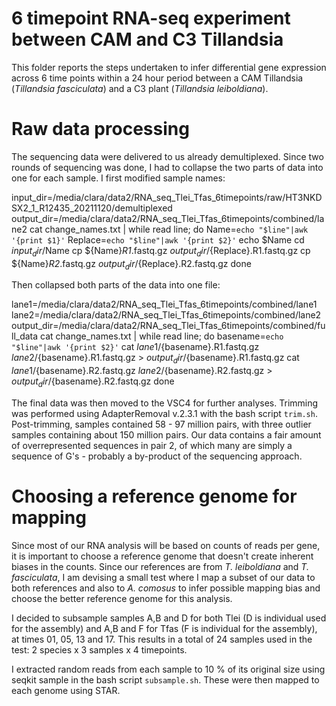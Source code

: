 # 6 timepoint RNA-seq experiment between CAM and C3 Tillandsia

This folder reports the steps undertaken to infer differential gene expression across 6 time points within a 24 hour period between a CAM Tillandsia (*Tillandsia fasciculata*) and a C3 plant (*Tillandsia leiboldiana*).

# Raw data processing

The sequencing data were delivered to us already demultiplexed. Since two rounds of sequencing was done, I had to collapse the two parts of data into one for each sample. I first modified sample names:

  input_dir=/media/clara/data2/RNA_seq_Tlei_Tfas_6timepoints/raw/HT3NKDSX2_1_R12435_20211120/demultiplexed
  output_dir=/media/clara/data2/RNA_seq_Tlei_Tfas_6timepoints/combined/lane2
  cat change_names.txt | while read line; do
    Name=`echo "$line"|awk '{print $1}'`
    Replace=`echo "$line"|awk '{print $2}'`
    echo $Name
    cd $input_dir/$Name
    cp ${Name}*R1*.fastq.gz $output_dir/${Replace}.R1.fastq.gz
    cp ${Name}*R2*.fastq.gz $output_dir/${Replace}.R2.fastq.gz
  done

Then collapsed both parts of the data into one file:

  lane1=/media/clara/data2/RNA_seq_Tlei_Tfas_6timepoints/combined/lane1
  lane2=/media/clara/data2/RNA_seq_Tlei_Tfas_6timepoints/combined/lane2
  output_dir=/media/clara/data2/RNA_seq_Tlei_Tfas_6timepoints/combined/full_data
  cat change_names.txt | while read line; do
    basename=`echo "$line"|awk '{print $2}'`
    cat $lane1/${basename}.R1.fastq.gz $lane2/${basename}.R1.fastq.gz > $output_dir/${basename}.R1.fastq.gz
    cat $lane1/${basename}.R2.fastq.gz $lane2/${basename}.R2.fastq.gz > $output_dir/${basename}.R2.fastq.gz
  done

The final data was then moved to the VSC4 for further analyses. Trimming was performed using AdapterRemoval v.2.3.1 with the bash script `trim.sh`. Post-trimming, samples contained 58 - 97 million pairs, with three outlier samples containing about 150 million pairs. Our data contains a fair amount of overrepresented sequences in pair 2, of which many are simply a sequence of G's - probably a by-product of the sequencing approach.

# Choosing a reference genome for mapping

Since most of our RNA analysis will be based on counts of reads per gene, it is important to choose a reference genome that doesn't create inherent biases in the counts. Since our references are from *T. leiboldiana* and *T. fasciculata*, I am devising a small test where I map a subset of our data to both references and also to *A. comosus* to infer possible mapping bias and choose the better reference genome for this analysis.

I decided to subsample samples A,B and D for both Tlei (D is individual used for the assembly) and A,B and F for Tfas (F is individual for the assembly), at times 01, 05, 13 and 17. This results in a total of 24 samples used in the test: 2 species x 3 samples x 4 timepoints.

I extracted random reads from each sample to 10 % of its original size using seqkit sample in the bash script `subsample.sh`. These were then mapped to each genome using STAR.
